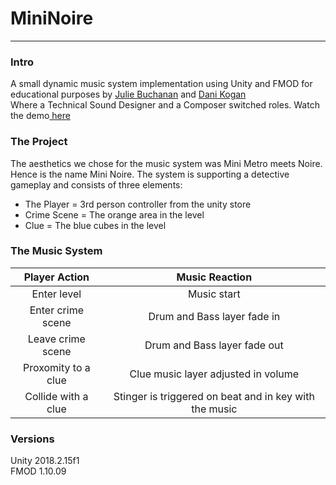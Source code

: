 # MiniNoire
---
### Intro
A small dynamic music system implementation using Unity and FMOD for educational purposes by <a href="https://twitter.com/jbuaudio" target="_blank">Julie Buchanan</a>  and <a href="https://twitter.com/Dani_Kogan" target="_blank">Dani Kogan</a>
<br>
Where a Technical Sound Designer and a Composer switched roles. 
Watch the demo<a href="https://www.youtube.com/watch?v=LGvL7OBCZ_4&ab_channel=DaniKogan" target="_blank"> here </a>
### The Project
The aesthetics we chose for the music system was Mini Metro meets Noire. Hence is the name Mini Noire.
The system is supporting a detective gameplay and consists of three elements:
- The Player = 3rd person controller from the unity store
- Crime Scene = The orange area in the level
- Clue = The blue cubes in the level

### The Music System
| Player Action | Music Reaction|
|:-------------:|:-------------:|
| Enter level    | Music start |
| Enter crime scene      | Drum and Bass layer fade in      |
| Leave crime scene | Drum and Bass layer fade out      |
| Proxomity to a clue    | Clue music layer adjusted in volume |
| Collide with a clue    | Stinger is triggered on beat and in key with the music |



### Versions
Unity 2018.2.15f1
<br>
FMOD 1.10.09

